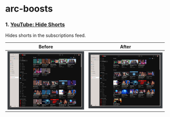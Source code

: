 # arc-boosts

### 1. [YouTube: Hide Shorts](./youtube-hide-shorts/)

Hides shorts in the subscriptions feed.

Before             |  After
:-------------------------:|:-------------------------:
![Before](./youtube-hide-shorts/before.png)  |  ![After](./youtube-hide-shorts/after.png)
